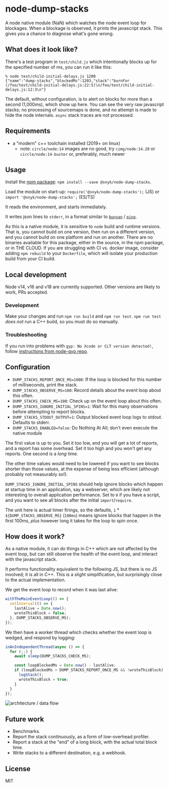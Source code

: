 # node-dump-stacks

A node native module (NaN) which watches the node event loop for blockages.
When a blockage is observed, it prints the javascript stack. This gives you a
chance to diagnose what's gone wrong.


## What does it look like?

There's a test program in `test/child.js` which intentionally blocks up for the
specified number of ms, you can run it like this:

```
% node test/child-initial-delays.js 1200
{"name":"dump-stacks","blockedMs":1203,"stack":"burnFor (/foo/test/child-initial-delays.js:22:5)\n/foo/test/child-initial-delays.js:12:3\n"}
```

The default, without configuration, is to alert on blocks for more than a second
(1,000ms), which show up here. You can see the very raw javascript stacks; no
processing of sourcemaps is done, and no attempt is made to hide the node internals.
`async` stack traces are not processed.


## Requirements

 * a "modern" c++ toolchain installed (2019+ on linux)
   * note: `circle/node:14` images are no good, try `cimg/node:14.20`
       or `circle/node:14-buster` or, preferably, much newer


## Usage

Install the [npm package](@snyk/node-dump-stacks): `npm install --save @snyk/node-dump-stacks`.

Load the module on start-up: `require('@snyk/node-dump-stacks');` (JS) or `import '@snyk/node-dump-stacks';` (ES/TS)

It reads the environment, and starts immediately.

It writes json lines to `stderr`, in a format similar to
[`bunyan`](https://github.com/trentm/node-bunyan) / [`pino`](https://github.com/pinojs/pino).

As this is a native module, it is sensitive to `node` build and runtime versions. That is, you cannot build on one
version, then run on a different version, and you cannot build on one platform and run on another.
There are no binaries available for this package, either in the source, in the npm package, or in THE CLOUD.
If you are struggling with CI vs. docker image, consider adding `npm rebuild` to your `Dockerfile`, which will
isolate your production build from your CI build.


## Local development
Node v14, v16 and v18 are currently supported. Other versions are likely to work, PRs accepted.


### Development
Make your changes and run `npm run build` and `npm run test`.
`npm run test` *does not* run a C++ build, so you must do so manually.


### Troubleshooting
If you run into problems with `gyp: No Xcode or CLT version detected!`, follow
[instructions from node-gyp repo](https://github.com/nodejs/node-gyp/blob/master/macOS_Catalina.md#i-did-all-that-and-the-acid-test-still-does-not-pass--).


## Configuration

 * `DUMP_STACKS_REPORT_ONCE_MS=1000`: If the loop is blocked for this number of
     milliseconds, print the stack.
 * `DUMP_STACKS_OBSERVE_MS=100`: Record details about the event loop about this
     often.
 * `DUMP_STACKS_CHECK_MS=100`: Check up on the event loop about this often.
 * `DUMP_STACKS_IGNORE_INITIAL_SPINS=1`: Wait for this many observations before
     attempting to report blocks.
 * `DUMP_STACKS_STDOUT_OUTPUT=1`: Output blocked event loop logs to stdout. Defaults to stderr.
 * `DUMP_STACKS_ENABLED=false`: Do Nothing At All; don't even execute the native module

The first value is up to you. Set it too low, and you will get a lot of reports,
and a report has some overhead. Set it too high and you won't get any reports.
One second is a *long* time.

The other time values would need to be lowered if you want to see blocks shorter than
those values, at the expense of being less efficient (although probably not
measurably so!).

`DUMP_STACKS_IGNORE_INITIAL_SPINS` should help ignore blocks which happen at
startup time in an application, say a webserver, which are likely not interesting to
overall application performance.  Set to `0` if you have a script, and you want to see
all blocks after the initial `import`/`require`.

The unit here is actual timer firings, so the defaults, `1` * `${DUMP_STACKS_OBSERVE_MS}`
(`100ms`) means ignore blocks that happen in the first 100ms, *plus* however long it
takes for the loop to spin once.


## How does it work?

As a native module, it can do things in C++ which are not affected by the
event loop, but can still observe the health of the event loop, and interact
with the javascript stack.

It performs functionality equivalent to the following JS, but there is no JS
involved; it is all in C++. This is a slight simplification, but surprisingly
close to the actual implementation.

We get the event loop to record when it was last alive:
```js
withTheMainEventLoop(() => {
  setInterval(() => {
    lastAlive = Date.now();
    wroteThisBlock = false;
  }, DUMP_STACKS_OBSERVE_MS);
});
```


We then have a worker thread which checks whether the event loop is wedged,
and respond by logging:
```js
inAnIndependentThread(async () => {
  for (;;) {
    await sleep(DUMP_STACKS_CHECK_MS);

    const loopBlockedMs = Date.now() - lastAlive;
    if (loopBlockedMs > DUMP_STACKS_REPORT_ONCE_MS && !wroteThisBlock) {
      logStack();
      wroteThisBlock = true;
    }
  }
});
```

![architecture / data flow](architecture.jpg)


## Future work
 
 * Benchmarks.
 * Report the stack continuously, as a form of low-overhead profiler.
 * Report a stack at the "end" of a long block, with the actual total block time.
 * Write stacks to a different destination, e.g. a webhook.


## License

MIT
